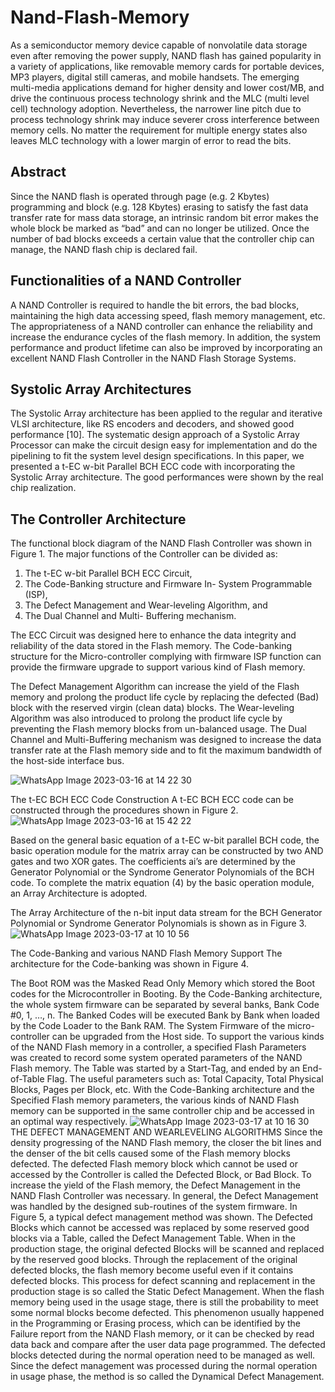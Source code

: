 # Nand-Flash-Memory

As a semiconductor memory device capable of nonvolatile data storage even after removing the power supply, NAND flash has gained popularity in a variety of applications, like removable memory cards for portable devices, MP3 players, digital still cameras, and mobile handsets. The emerging multi-media applications demand for higher density and lower cost/MB, and drive the continuous process technology shrink and the MLC (multi level cell) technology adoption. Nevertheless, the narrower line pitch due to process technology shrink may induce severer cross interference between memory cells. No matter the requirement for multiple energy states also leaves MLC technology with a lower margin of error to read the bits.

## Abstract

Since the NAND flash is operated through page (e.g. 2 Kbytes) programming and block (e.g. 128 Kbytes) erasing to satisfy the fast data transfer rate for mass data storage, an intrinsic random bit error makes the whole block be marked as “bad” and can no longer be utilized. Once the number of bad blocks exceeds a certain value that the controller chip can manage, the NAND flash chip is declared fail. 

## Functionalities of a NAND Controller

A NAND Controller is required to handle the bit errors, the bad blocks, maintaining the high data accessing speed, flash memory management, etc. The appropriateness of a NAND controller can enhance the reliability and increase the endurance cycles of the flash memory. In addition, the system performance and product lifetime can also be improved by incorporating an excellent NAND Flash Controller in the NAND Flash Storage Systems.

## Systolic Array Architectures

The Systolic Array architecture has been applied to the regular and iterative VLSI architecture, like RS encoders and decoders, and showed good performance [10]. The
systematic design approach of a Systolic Array Processor can make the circuit design easy for implementation and do the pipelining to fit the system level design specifications. In this paper, we presented a t-EC w-bit Parallel BCH ECC code with incorporating the Systolic Array architecture. The good performances were shown by the real chip realization.

## The Controller Architecture
The functional block diagram of the NAND Flash Controller was shown in Figure 1. The major functions of the Controller can be divided as: 

1. The t-EC w-bit Parallel BCH ECC Circuit,
2. The Code-Banking structure and Firmware In- System Programmable (ISP), 
3. The Defect Management and Wear-leveling Algorithm, and 
4. The Dual Channel and Multi- Buffering mechanism. 

The ECC Circuit was designed here to enhance the data integrity and reliability of the data stored in the Flash memory. The Code-banking structure for the Micro-controller complying with firmware ISP function can provide the firmware upgrade to support various kind of Flash memory. 

The Defect Management Algorithm can increase the yield of the Flash memory and prolong the product life cycle by replacing the defected (Bad) block with the reserved virgin (clean data) blocks. The Wear-leveling Algorithm was also introduced to prolong the product life cycle by preventing the Flash memory blocks from un-balanced usage. The Dual Channel and Multi-Buffering mechanism was designed to increase the data transfer rate at the Flash memory side and to fit the maximum bandwidth of the host-side interface bus.

![WhatsApp Image 2023-03-16 at 14 22 30](https://user-images.githubusercontent.com/127031157/225585123-35fd0a27-6540-4b58-9e9a-1f108aa87d8c.jpg)

The t-EC BCH ECC Code Construction A t-EC BCH ECC code can be constructed through the procedures shown in Figure 2.
![WhatsApp Image 2023-03-16 at 15 42 22](https://user-images.githubusercontent.com/127031157/225585582-3a7613a7-2dd4-4c06-a8ff-7bb01dafddcb.jpg)


Based on the general basic equation of a t-EC w-bit parallel BCH code, the basic operation module for the matrix array can be constructed by two AND gates and two
XOR gates. The coefficients ai’s are determined by the Generator Polynomial or the Syndrome Generator Polynomials of the BCH code. To complete the matrix equation (4) by the basic operation module, an Array Architecture is adopted. 

The Array Architecture of the n-bit input data stream for the BCH Generator Polynomial or Syndrome Generator Polynomials is shown as in Figure 3.
![WhatsApp Image 2023-03-17 at 10 10 56](https://user-images.githubusercontent.com/127031157/225814658-0ddd23b0-cbe3-42b3-9994-d6682f69a035.jpg)

The Code-Banking and various NAND Flash Memory Support The architecture for the Code-banking was shown in Figure 4. 

The Boot ROM was the Masked Read Only
Memory which stored the Boot codes for the Microcontroller
in Booting. By the Code-Banking architecture, the
whole system firmware can be separated by several banks,
Bank Code #0, 1, …, n. The Banked Codes will be executed
Bank by Bank when loaded by the Code Loader to the Bank
RAM. The System Firmware of the micro-controller can be
upgraded from the Host side.
To support the various kinds of the NAND Flash
memory in a controller, a specified Flash Parameters was
created to record some system operated parameters of the
NAND Flash memory. The Table was started by a Start-Tag,
and ended by an End-of-Table Flag. The useful parameters
such as: Total Capacity, Total Physical Blocks, Pages per
Block, etc. With the Code-Banking architecture and the
Specified Flash memory parameters, the various kinds of
NAND Flash memory can be supported in the same controller chip and be accessed in an optimal way
respectively.
![WhatsApp Image 2023-03-17 at 10 16 30](https://user-images.githubusercontent.com/127031157/225815069-78df4f01-f62f-4876-82c8-48cb25ccefb3.jpg)
THE DEFECT MANAGEMENT AND WEARLEVELING ALGORITHMS
Since the density progressing of the NAND Flash
memory, the closer the bit lines and the denser of the bit cells
caused some of the Flash memory blocks defected. The
defected Flash memory block which cannot be used or
accessed by the Controller is called the Defected Block, or
Bad Block. To increase the yield of the Flash memory, the
Defect Management in the NAND Flash Controller was
necessary. In general, the Defect Management was handled
by the designed sub-routines of the system firmware. In
Figure 5, a typical defect management method was shown.
The Defected Blocks which cannot be accessed was replaced
by some reserved good blocks via a Table, called the Defect
Management Table. When in the production stage, the
original defected Blocks will be scanned and replaced by the
reserved good blocks. Through the replacement of the
original defected blocks, the flash memory become useful
even if it contains defected blocks. This process for defect
scanning and replacement in the production stage is so called
the Static Defect Management. When the flash memory
being used in the usage stage, there is still the probability to
meet some normal blocks become defected. This
phenomenon usually happened in the Programming or
Erasing process, which can be identified by the Failure report
from the NAND Flash memory, or it can be checked by read
data back and compare after the user data page programmed.
The defected blocks detected during the normal operation
need to be managed as well. Since the defect management
was processed during the normal operation in usage phase,
the method is so called the Dynamical Defect Management.
